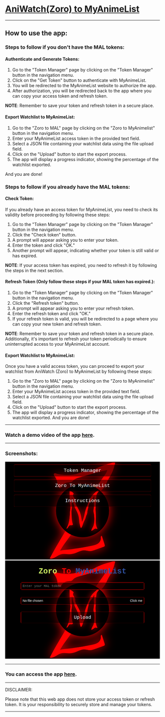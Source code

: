 # [AniWatch(Zoro) to MyAnimeList](https://myanimelist.zaieem.repl.co)

---

## How to use the app:

### Steps to follow if you don't have the MAL tokens:

#### Authenticate and Generate Tokens:

1. Go to the "Token Manager" page by clicking on the "Token Manager" button in the navigation menu.
2. Click on the "Get Token" button to authenticate with MyAnimeList.
3. You will be redirected to the MyAnimeList website to authorize the app.
4. After authorization, you will be redirected back to the app where you can copy your access token and refresh token.

**NOTE**: Remember to save your token and refresh token in a secure place.

#### Export Watchlist to MyAnimeList:

1. Go to the "Zoro to MAL" page by clicking on the "Zoro to MyAnimelist" button in the navigation menu.
2. Enter your MyAnimeList access token in the provided text field.
3. Select a JSON file containing your watchlist data using the file upload field.
4. Click on the "Upload" button to start the export process.
5. The app will display a progress indicator, showing the percentage of the watchlist exported.

And you are done!

### Steps to follow if you already have the MAL tokens:

#### Check Token:

If you already have an access token for MyAnimeList, you need to check its validity before proceeding by following these steps:

1. Go to the "Token Manager" page by clicking on the "Token Manager" button in the navigation menu.
2. Click the "Check token" button.
3. A prompt will appear asking you to enter your token.
4. Enter the token and click "OK."
5. Another prompt will appear, indicating whether your token is still valid or has expired.

**NOTE**: If your access token has expired, you need to refresh it by following the steps in the next section.

#### Refresh Token (Only follow these steps if your MAL token has expired.):

1. Go to the "Token Manager" page by clicking on the "Token Manager" button in the navigation menu.
2. Click the "Refresh token" button.
3. A prompt will appear asking you to enter your refresh token.
4. Enter the refresh token and click "OK."
5. If your refresh token is valid, you will be redirected to a page where you can copy your new token and refresh token.

**NOTE**: Remember to save your token and refresh token in a secure place. Additionally, it's important to refresh your token periodically to ensure uninterrupted access to your MyAnimeList account.

#### Export Watchlist to MyAnimeList:

Once you have a valid access token, you can proceed to export your watchlist from AniWatch (Zoro) to MyAnimeList by following these steps:

1. Go to the "Zoro to MAL" page by clicking on the "Zoro to MyAnimelist" button in the navigation menu.
2. Enter your MyAnimeList access token in the provided text field.
3. Select a JSON file containing your watchlist data using the file upload field.
4. Click on the "Upload" button to start the export process.
5. The app will display a progress indicator, showing the percentage of the watchlist exported.
And you are done!

---

### Watch a demo video of the app [here](https://www.youtube.com/watch?v=rVDM2HufdRo).

---

### Screenshots:

![Home Page](https://raw.githubusercontent.com/Zai-Kun/AniWatch-AKA-Zoro-To-MyAnimeList/main/screenshots/home_page.png)
![Zoro To MyAnimeList Page](https://raw.githubusercontent.com/Zai-Kun/AniWatch-AKA-Zoro-To-MyAnimeList/main/screenshots/zoro_to_myanimelist.png)

---

### **You can access the app [here](https://myanimelist.zaieem.repl.co).**

---

DISCLAIMER:

Please note that this web app does not store your access token or refresh token. It is your responsibility to securely store and manage your tokens.

---
